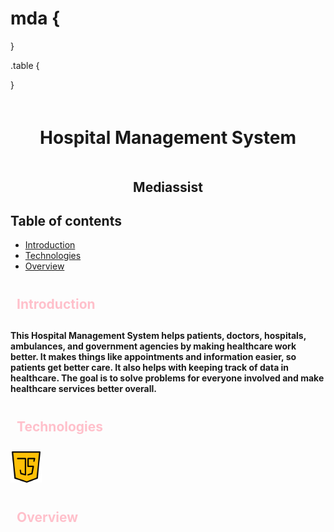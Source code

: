# mda {
    
}

.table {
    
}

# <div style="text-align: center; position: relative;padding: 20px;">Hospital Management System</div>

## <p style="text-align: center;"> Mediassist </p>

## Table of contents
* [Introduction](#introduction)
* [Technologies](#technologies)
* [Overview](#overview)

## <div id="introduction" style="padding: 10px;margin: 10px 0;font-weight: bold; color: pink;"> Introduction </div>
#### <p>This Hospital Management System helps patients, doctors, hospitals, ambulances, and government agencies by making healthcare work better. It makes things like appointments and information easier, so patients get better care. It also helps with keeping track of data in healthcare. The goal is to solve problems for everyone involved and make healthcare services better overall.</p>

## <div id="technologies" style="padding: 10px;margin: 10px 0;font-weight: bold; color: pink;"> Technologies </div> 
<img src="assets/images/java-script.png" alt="JavaScript" style="width: 50px; height: 50px;">

## <div id="overview" style="padding: 10px;margin: 10px 0;font-weight: bold; color: pink;"> Overview </div> 
